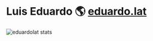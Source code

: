 # Luis Eduardo 🌎 [eduardo.lat](https://eduardo.lat)

<img
  align="center"
  src="https://github-readme-stats.vercel.app/api/top-langs?username=eduardolat&show_icons=true&theme=dark&locale=en&layout=compact"
  alt="eduardolat stats"
/>

